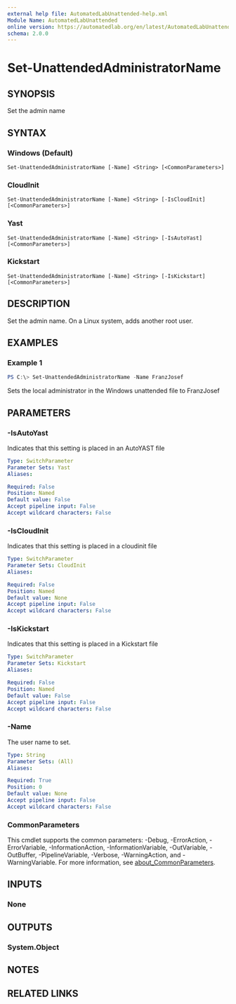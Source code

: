 ```yaml
---
external help file: AutomatedLabUnattended-help.xml
Module Name: AutomatedLabUnattended
online version: https://automatedlab.org/en/latest/AutomatedLabUnattended/en-us/Set-UnattendedAdministratorName
schema: 2.0.0
---
```


# Set-UnattendedAdministratorName

## SYNOPSIS
Set the admin name

## SYNTAX

### Windows (Default)
```
Set-UnattendedAdministratorName [-Name] <String> [<CommonParameters>]
```

### CloudInit
```
Set-UnattendedAdministratorName [-Name] <String> [-IsCloudInit] [<CommonParameters>]
```

### Yast
```
Set-UnattendedAdministratorName [-Name] <String> [-IsAutoYast] [<CommonParameters>]
```

### Kickstart
```
Set-UnattendedAdministratorName [-Name] <String> [-IsKickstart] [<CommonParameters>]
```

## DESCRIPTION
Set the admin name.
On a Linux system, adds another root user.

## EXAMPLES

### Example 1
```powershell
PS C:\> Set-UnattendedAdministratorName -Name FranzJosef
```

Sets the local administrator in the Windows unattended file to FranzJosef

## PARAMETERS

### -IsAutoYast
Indicates that this setting is placed in an AutoYAST file

```yaml
Type: SwitchParameter
Parameter Sets: Yast
Aliases:

Required: False
Position: Named
Default value: False
Accept pipeline input: False
Accept wildcard characters: False
```

### -IsCloudInit
Indicates that this setting is placed in a cloudinit file

```yaml
Type: SwitchParameter
Parameter Sets: CloudInit
Aliases:

Required: False
Position: Named
Default value: None
Accept pipeline input: False
Accept wildcard characters: False
```

### -IsKickstart
Indicates that this setting is placed in a Kickstart file

```yaml
Type: SwitchParameter
Parameter Sets: Kickstart
Aliases:

Required: False
Position: Named
Default value: False
Accept pipeline input: False
Accept wildcard characters: False
```

### -Name
The user name to set.

```yaml
Type: String
Parameter Sets: (All)
Aliases:

Required: True
Position: 0
Default value: None
Accept pipeline input: False
Accept wildcard characters: False
```

### CommonParameters
This cmdlet supports the common parameters: -Debug, -ErrorAction, -ErrorVariable, -InformationAction, -InformationVariable, -OutVariable, -OutBuffer, -PipelineVariable, -Verbose, -WarningAction, and -WarningVariable. For more information, see [about_CommonParameters](http://go.microsoft.com/fwlink/?LinkID=113216).

## INPUTS

### None
## OUTPUTS

### System.Object
## NOTES

## RELATED LINKS

